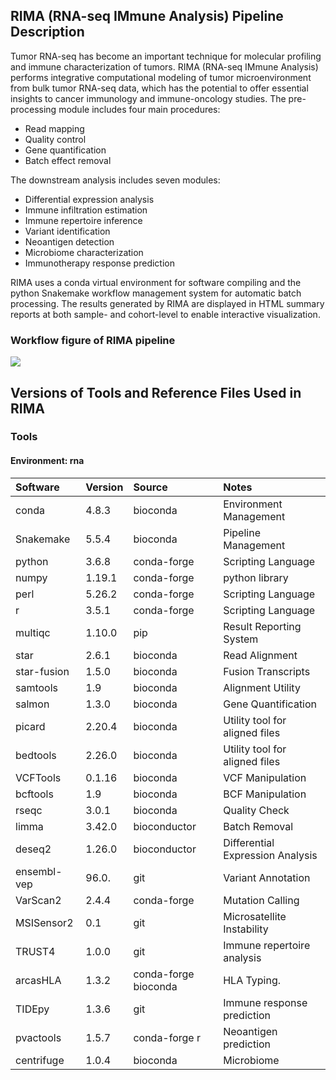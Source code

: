 ## RIMA (RNA-seq IMmune Analysis) Pipeline Description

Tumor RNA-seq has become an important technique for molecular profiling and
immune characterization of tumors. RIMA (RNA-seq IMmune Analysis) performs
integrative computational modeling of tumor microenvironment from bulk tumor
RNA-seq data, which has the potential to offer essential insights to cancer
immunology and immune-oncology studies.
The pre-processing module includes four main procedures:
- Read mapping
- Quality control
- Gene quantification
- Batch effect removal

The downstream analysis includes seven modules:
- Differential expression analysis 
- Immune infiltration estimation 
- Immune repertoire inference 
- Variant identification 
- Neoantigen detection 
- Microbiome characterization 
- Immunotherapy response prediction

RIMA uses a conda virtual environment for software compiling and the python
Snakemake workflow management system for automatic batch processing. The
results generated by RIMA are displayed in HTML summary reports at both
sample- and cohort-level to enable interactive visualization.

### Workflow figure of RIMA pipeline

![](https://raw.githubusercontent.com/CIMAC-CIDC/cidc-ngs-pipeline-api/master/rna/imgs/RIMA.png)

## Versions of Tools and Reference Files Used in RIMA

### Tools

#### Environment: rna

| Software         | Version | Source                | Notes                             |
|:-----------------|:--------|:----------------------|:----------------------------------|
| conda            | 4.8.3   | bioconda              | Environment Management            |
| Snakemake        | 5.5.4   | bioconda              | Pipeline Management               |
| python           | 3.6.8   | conda-forge           | Scripting  Language               |
| numpy            | 1.19.1  | conda-forge           | python library                    |
| perl             | 5.26.2  | conda-forge           | Scripting Language                |
| r                | 3.5.1   | conda-forge           | Scripting Language                |
| multiqc          | 1.10.0  | pip                   | Result Reporting System           |
| star             | 2.6.1   | bioconda              | Read Alignment                    |
| star-fusion      | 1.5.0   | bioconda              | Fusion Transcripts                |
| samtools         | 1.9     | bioconda              | Alignment Utility                 |
| salmon           | 1.3.0   | bioconda              | Gene Quantification               |
| picard           | 2.20.4  | bioconda              | Utility tool for aligned files    |
| bedtools         | 2.26.0  | bioconda              | Utility tool for aligned files    |
| VCFTools         | 0.1.16  | bioconda              | VCF Manipulation                  |
| bcftools         | 1.9     | bioconda              | BCF Manipulation                  |
| rseqc            | 3.0.1   | bioconda              | Quality Check                     |
| limma            | 3.42.0  | bioconductor          | Batch Removal                     |
| deseq2           | 1.26.0  | bioconductor          | Differential Expression Analysis  |
| ensembl-vep      | 96.0.   | git                   | Variant Annotation                |
| VarScan2         | 2.4.4   | conda-forge           | Mutation Calling                  |
| MSISensor2       | 0.1     | git                   | Microsatellite Instability        |
| TRUST4           | 1.0.0   | git                   | Immune repertoire analysis        |
| arcasHLA         | 1.3.2   | conda-forge bioconda  | HLA Typing.                       |
| TIDEpy           | 1.3.6   | git                   | Immune response prediction        |
| pvactools        | 1.5.7   | conda-forge r         | Neoantigen prediction             |
| centrifuge       | 1.0.4   | bioconda              | Microbiome                        |
